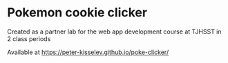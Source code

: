 # Pokemon cookie clicker

Created as a partner lab for the web app development course at TJHSST in 2 class periods

Available at https://peter-kisselev.github.io/poke-clicker/
